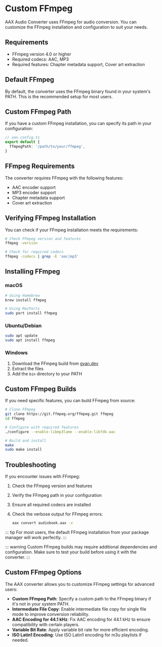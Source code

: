 # Custom FFmpeg

AAX Audio Converter uses FFmpeg for audio conversion. You can customize the FFmpeg installation and configuration to suit your needs.

## Requirements

- FFmpeg version 4.0 or higher
- Required codecs: AAC, MP3
- Required features: Chapter metadata support, Cover art extraction

## Default FFmpeg

By default, the converter uses the FFmpeg binary found in your system's PATH. This is the recommended setup for most users.

## Custom FFmpeg Path

If you have a custom FFmpeg installation, you can specify its path in your configuration:

```typescript
// aax.config.ts
export default {
  ffmpegPath: '/path/to/your/ffmpeg',
}
```

## FFmpeg Requirements

The converter requires FFmpeg with the following features:

- AAC encoder support
- MP3 encoder support
- Chapter metadata support
- Cover art extraction

## Verifying FFmpeg Installation

You can check if your FFmpeg installation meets the requirements:

```bash
# Check FFmpeg version and features
ffmpeg -version

# Check for required codecs
ffmpeg -codecs | grep -E 'aac|mp3'
```

## Installing FFmpeg

### macOS

```bash
# Using Homebrew
brew install ffmpeg

# Using MacPorts
sudo port install ffmpeg
```

### Ubuntu/Debian

```bash
sudo apt update
sudo apt install ffmpeg
```

### Windows

1. Download the FFmpeg build from [gyan.dev](https://www.gyan.dev/ffmpeg/builds/)
2. Extract the files
3. Add the `bin` directory to your PATH

## Custom FFmpeg Builds

If you need specific features, you can build FFmpeg from source:

```bash
# Clone FFmpeg
git clone https://git.ffmpeg.org/ffmpeg.git ffmpeg
cd ffmpeg

# Configure with required features
./configure --enable-libmp3lame --enable-libfdk-aac

# Build and install
make
sudo make install
```

## Troubleshooting

If you encounter issues with FFmpeg:

1. Check the FFmpeg version and features
2. Verify the FFmpeg path in your configuration
3. Ensure all required codecs are installed
4. Check the verbose output for FFmpeg errors:

   ```bash
   aax convert audiobook.aax -v
   ```

::: tip
For most users, the default FFmpeg installation from your package manager will work perfectly.
:::

::: warning
Custom FFmpeg builds may require additional dependencies and configuration. Make sure to test your build before using it with the converter.
:::

## Custom FFmpeg Options

The AAX converter allows you to customize FFmpeg settings for advanced users:

- **Custom FFmpeg Path**: Specify a custom path to the FFmpeg binary if it's not in your system PATH.
- **Intermediate File Copy**: Enable intermediate file copy for single file mode to improve conversion reliability.
- **AAC Encoding for 44.1 kHz**: Fix AAC encoding for 44.1 kHz to ensure compatibility with certain players.
- **Variable Bit Rate**: Apply variable bit rate for more efficient encoding.
- **ISO Latin1 Encoding**: Use ISO Latin1 encoding for m3u playlists if needed.
